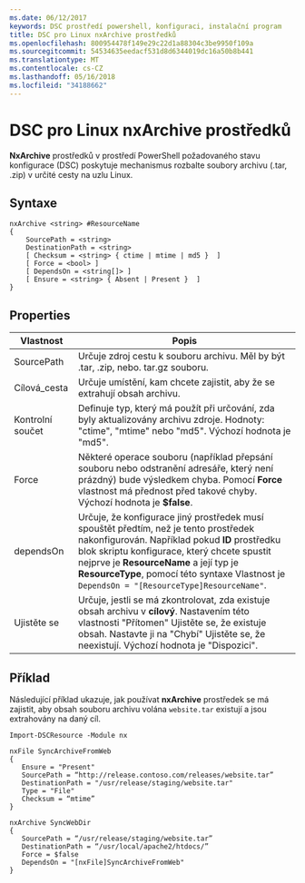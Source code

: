 ```yaml
---
ms.date: 06/12/2017
keywords: DSC prostředí powershell, konfiguraci, instalační program
title: DSC pro Linux nxArchive prostředků
ms.openlocfilehash: 800954478f149e29c22d1a88304c3be9950f109a
ms.sourcegitcommit: 54534635eedacf531d8d6344019dc16a50b8b441
ms.translationtype: MT
ms.contentlocale: cs-CZ
ms.lasthandoff: 05/16/2018
ms.locfileid: "34188662"
---
```

# <a name="dsc-for-linux-nxarchive-resource"></a>DSC pro Linux nxArchive prostředků

**NxArchive** prostředků v prostředí PowerShell požadovaného stavu konfigurace (DSC) poskytuje mechanismus rozbalte soubory archivu (.tar, .zip) v určité cesty na uzlu Linux.

## <a name="syntax"></a>Syntaxe

```
nxArchive <string> #ResourceName
{
    SourcePath = <string>
    DestinationPath = <string>
    [ Checksum = <string> { ctime | mtime | md5 }  ]
    [ Force = <bool> ]
    [ DependsOn = <string[]> ]
    [ Ensure = <string> { Absent | Present }  ]
}
```

## <a name="properties"></a>Properties

|  Vlastnost |  Popis |
|---|---|
| SourcePath| Určuje zdroj cestu k souboru archivu. Měl by být .tar, .zip, nebo. tar.gz souboru. |
| Cílová_cesta| Určuje umístění, kam chcete zajistit, aby že se extrahují obsah archivu.|
| Kontrolní součet| Definuje typ, který má použít při určování, zda byly aktualizovány archivu zdroje. Hodnoty: "ctime", "mtime" nebo "md5". Výchozí hodnota je "md5".|
| Force| Některé operace souboru (například přepsání souboru nebo odstranění adresáře, který není prázdný) bude výsledkem chyba. Pomocí **Force** vlastnost má přednost před takové chyby. Výchozí hodnota je **$false**.|
| dependsOn | Určuje, že konfigurace jiný prostředek musí spouštět předtím, než je tento prostředek nakonfigurován. Například pokud **ID** prostředku blok skriptu konfigurace, který chcete spustit nejprve je **ResourceName** a její typ je **ResourceType**, pomocí této syntaxe Vlastnost je `DependsOn = "[ResourceType]ResourceName"`.|
| Ujistěte se| Určuje, jestli se má zkontrolovat, zda existuje obsah archivu v **cílový**. Nastavením této vlastnosti "Přítomen" Ujistěte se, že existuje obsah. Nastavte ji na "Chybí" Ujistěte se, že neexistují. Výchozí hodnota je "Dispozici".|

## <a name="example"></a>Příklad

Následující příklad ukazuje, jak používat **nxArchive** prostředek se má zajistit, aby obsah souboru archivu volána `website.tar` existují a jsou extrahovány na daný cíl.

```
Import-DSCResource -Module nx

nxFile SyncArchiveFromWeb
{
   Ensure = "Present"
   SourcePath = “http://release.contoso.com/releases/website.tar”
   DestinationPath = "/usr/release/staging/website.tar"
   Type = "File"
   Checksum = “mtime”
}

nxArchive SyncWebDir
{
   SourcePath = “/usr/release/staging/website.tar”
   DestinationPath = “/usr/local/apache2/htdocs/”
   Force = $false
   DependsOn = "[nxFile]SyncArchiveFromWeb"
}
```